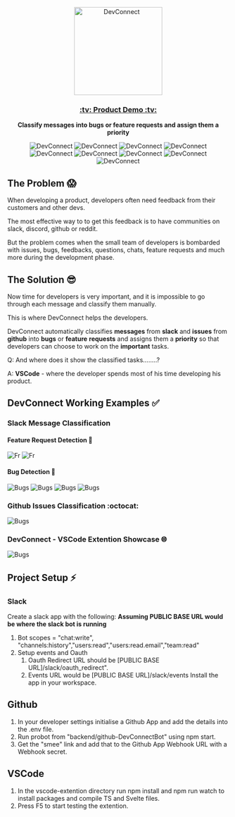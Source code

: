 <p align=center>
<img src="https://github.com/SudeepRed/DevConnect/blob/main/images_showcase/DevConnect-logo.png" alt="DevConnect" width="200px">
    <p align=center>
<!-- ### :tv: [Product Demo](https://youtu.be/UeXneXKmHkA) :tv: -->
<a href="https://youtu.be/UeXneXKmHkA"> <h3 align="center">:tv: Product Demo :tv:</h3> </a>
</p>
<p align=center>
<b>Classify messages into bugs or feature requests and assign them a priority</b>
</p>

<p align=center>
<img src="https://img.shields.io/badge/node.js-6DA55F?style=for-the-badge&logo=node.js&logoColor=white" alt="DevConnect" >
<img src="https://img.shields.io/badge/typescript-%23007ACC.svg?style=for-the-badge&logo=typescript&logoColor=white" alt="DevConnect" >
<img src="https://img.shields.io/badge/Slack-4A154B?style=for-the-badge&logo=slack&logoColor=white" alt="DevConnect" >
<img src="https://img.shields.io/badge/github-%23121011.svg?style=for-the-badge&logo=github&logoColor=white" alt="DevConnect" >
<img src="https://img.shields.io/badge/express.js-%23404d59.svg?style=for-the-badge&logo=express&logoColor=%2361DAFB" alt="DevConnect" >
<img src="https://img.shields.io/badge/svelte-%23f1413d.svg?style=for-the-badge&logo=svelte&logoColor=white" alt="DevConnect" >
<img src="https://img.shields.io/badge/Visual%20Studio%20Code-0078d7.svg?style=for-the-badge&logo=visual-studio-code&logoColor=white" alt="DevConnect" >
<img src="https://img.shields.io/badge/javascript-%23323330.svg?style=for-the-badge&logo=javascript&logoColor=%23F7DF1E" alt="DevConnect" >
<img src="https://img.shields.io/badge/postgres-%23316192.svg?style=for-the-badge&logo=postgresql&logoColor=white" alt="DevConnect" >
</p>


## The Problem :scream:
When developing a product, developers often need feedback from their customers and other devs.

The most effective way to to get this feedback is to have communities on slack, discord, github or reddit.

But the problem comes when the small team of developers is bombarded with issues, bugs, feedbacks, questions, chats, feature requests and much more during the development phase.

## The Solution :sunglasses:

Now time for developers is very important, and it is impossible to go through each message and classify them manually.

This is where DevConnect helps the developers.

DevConnect automatically classifies **messages** from **slack** and **issues** from **github** into **bugs** or **feature** **requests** and assigns them a **priority** so that developers can choose to work on the **important** tasks.

Q: And where does it show the classified tasks……..? 


A: **VSCode** -  where the developer spends most of his time developing his product.

## DevConnect Working Examples :white_check_mark:
### Slack Message Classification 
#### Feature Request Detection :pencil:
![Fr](./images_showcase/1s.jpg) ![Fr](./images_showcase/4s.jpg) 
#### Bug Detection 	:bug:
![Bugs](./images_showcase/2s.jpg) ![Bugs](./images_showcase/3s.jpg) ![Bugs](./images_showcase/5s.jpg) ![Bugs](./images_showcase/6s.jpg) 
### Github Issues Classification :octocat:
![Bugs](./images_showcase/7s.jpg)
### DevConnect - VSCode Extention Showcase :globe_with_meridians:
![Bugs](./images_showcase/9s.jpg)

## Project Setup :zap:
### Slack 
Create a slack app with the following:
**Assuming PUBLIC BASE URL would be where the slack bot is running**
1. Bot scopes = "chat:write", "channels:history","users:read","users:read.email","team:read"
2. Setup events and Oauth
    1. Oauth Redirect URL should be [PUBLIC BASE URL]/slack/oauth_redirect".
    2. Events URL would be [PUBLIC BASE URL]/slack/events
Install the app in your workspace.

## Github
1. In your developer settings initialise a Github App and add the details into the .env file.
2. Run probot from "backend/github-DevConnectBot" using npm start. 
3. Get the "smee" link and add that to the Github App Webhook URL with a Webhook secret.

## VSCode
1. In the vscode-extention directory run npm install and npm run watch to install packages and compile TS and Svelte files.
2. Press F5 to start testing the extention.
